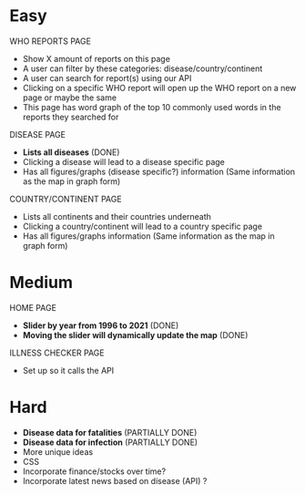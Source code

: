 # Easy

WHO REPORTS PAGE
- Show X amount of reports on this page
- A user can filter by these categories: disease/country/continent
- A user can search for report(s) using our API
- Clicking on a specific WHO report will open up the WHO report on a new page or maybe the same
- This page has word graph of the top 10 commonly used words in the reports they searched for

DISEASE PAGE
- **Lists all diseases** (DONE)
- Clicking a disease will lead to a disease specific page
- Has all figures/graphs (disease specific?) information (Same information as the map in graph form)

COUNTRY/CONTINENT PAGE
- Lists all continents and their countries underneath
- Clicking a country/continent will lead to a country specific page
- Has all figures/graphs information (Same information as the map in graph form)

# Medium

HOME PAGE
- **Slider by year from 1996 to 2021** (DONE)
- **Moving the slider will dynamically update the map** (DONE)

ILLNESS CHECKER PAGE
- Set up so it calls the API

# Hard

- **Disease data for fatalities** (PARTIALLY DONE)
- **Disease data for infection** (PARTIALLY DONE)
- More unique ideas
- CSS
- Incorporate finance/stocks over time?
- Incorporate latest news based on disease (API) ?
